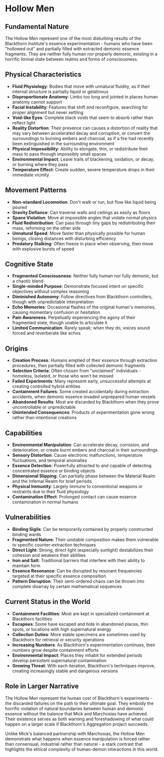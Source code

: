 # Hollow Men

## Fundamental Nature

The Hollow Men represent one of the most disturbing results of the Blackthorn Institute's essence experimentation - humans who have been "hollowed out" and partially filled with extracted demonic essence fragments. They are neither fully human nor properly demonic, existing in a horrific liminal state between realms and forms of consciousness.

## Physical Characteristics

- **Fluid Physiology**: Bodies that move with unnatural fluidity, as if their internal structure is partially liquid or gelatinous
- **Disproportionate Anatomy**: Limbs too long and jointed in places human anatomy cannot support
- **Facial Instability**: Features that shift and reconfigure, searching for proper alignment but never settling
- **Void-like Eyes**: Complete black voids that seem to absorb rather than reflect light
- **Reality Distortion**: Their presence can causes a distortion of reality that may vary between accelerated decay and corruption, or convert the surroundings to burning embers and charcoal, as if a fire had recently been extinguished in the surrounding environment
- **Physical Impossibility**: Ability to elongate, thin, or redistribute their mass to pass through impossibly small spaces
- **Environmental Impact**: Leave trails of blackening, oxidation, or decay, or burning where they pass
- **Temperature Effect**: Create sudden, severe temperature drops in their immediate vicinity

## Movement Patterns

- **Non-standard Locomotion**: Don't walk or run, but flow like liquid being poured
- **Gravity Defiance**: Can traverse walls and ceilings as easily as floors
- **Space Violation**: Move at impossible angles that violate normal physics
- **Fluid Redistribution**: Can pass through tiny gaps by redistributing their mass, reforming on the other side
- **Unnatural Speed**: Move faster than physically possible for human beings, closing distances with disturbing efficiency
- **Predatory Stalking**: Often freeze in place when observing, then move with explosive bursts of speed

## Cognitive State

- **Fragmented Consciousness**: Neither fully human nor fully demonic, but a chaotic blend
- **Single-minded Purpose**: Demonstrate focused intent on specific objectives without complex reasoning
- **Diminished Autonomy**: Follow directives from Blackthorn controllers, though with unpredictable interpretation
- **Echo Memories**: Occasional flashes of the original human's memories, causing momentary confusion or hesitation
- **Pain Awareness**: Perpetually experiencing the agony of their fragmented state, though unable to articulate it
- **Limited Communication**: Rarely speak; when they do, voices sound forced and reverberate like echos 

## Origins

- **Creation Process**: Humans emptied of their essence through extraction procedures, then partially filled with collected demonic fragments
- **Selection Criteria**: Often chosen from "unclaimed" individuals - homeless, isolated, or those who won't be missed
- **Failed Experiments**: Many represent early, unsuccessful attempts at creating controlled hybrid entities
- **Containment Failures**: Some created accidentally during extraction accidents, when demonic essence invaded unprepared human vessels
- **Abandoned Results**: Most are discarded by Blackthorn when they prove uncontrollable or unpredictable
- **Unintended Consequences**: Products of experimentation gone wrong rather than intentional creations

## Capabilities

- **Environmental Manipulation**: Can accelerate decay, corrosion, and deterioration, or create burnt embers and charcoal in their surroundings
- **Sensory Distortion**: Cause electronic malfunctions, temperature fluctuations, and temporal anomalies
- **Essence Detection**: Powerfully attracted to and capable of detecting concentrated essence or binding objects
- **Dimensional Slipping**: Can partially phase between the Material Realm and the Infernal Realm for brief periods
- **Physical Immunity**: Largely immune to conventional weapons or restraints due to their fluid physiology
- **Contamination Effect**: Prolonged contact can cause essence contamination in normal humans

## Vulnerabilities

- **Binding Sigils**: Can be temporarily contained by properly constructed binding wards
- **Fragmented Nature**: Their unstable composition makes them vulnerable to specific counter-extraction techniques
- **Direct Light**: Strong, direct light (especially sunlight) destabilizes their cohesion and weakens their abilities
- **Iron and Salt**: Traditional barriers that interfere with their ability to maintain form
- **Essence Resonance**: Can be disrupted by resonant frequencies targeted at their specific essence composition
- **Pattern Disruption**: Their semi-ordered chaos can be thrown into complete disarray by certain mathematical sequences

## Current Status in the World

- **Containment Facilities**: Most are kept in specialized containment at Blackthorn facilities
- **Escapees**: Some have escaped and hide in abandoned places, thin spots, or locations with high supernatural energy
- **Collection Duties**: More stable specimens are sometimes used by Blackthorn for retrieval or security operations
- **Increasing Numbers**: As Blackthorn's experimentation continues, their numbers grow despite containment efforts
- **Environmental Impact**: Places they inhabit for extended periods develop persistent supernatural contamination
- **Growing Threat**: With each iteration, Blackthorn's techniques improve, creating increasingly stable and dangerous versions

## Role in Larger Narrative

The Hollow Men represent the human cost of Blackthorn's experiments - the discarded failures on the path to their ultimate goal. They embody the horrific violation of natural boundaries between human and demonic essence without the balance that Mick and Marchosias have achieved. Their existence serves as both warning and foreshadowing of what could happen on a larger scale if Blackthorn's Aggregation project succeeds.

Unlike Mick's balanced partnership with Marchosias, the Hollow Men demonstrate what happens when essence manipulation is forced rather than consensual, industrial rather than natural - a stark contrast that highlights the ethical complexity of human-demon interactions in this world.
